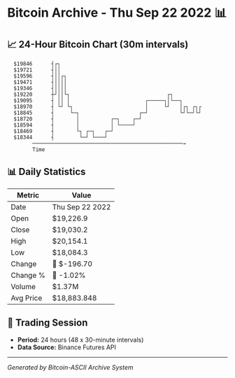 # Bitcoin Archive - Thu Sep 22 2022 📊

## 📈 24-Hour Bitcoin Chart (30m intervals)

```
  $19846      ┤┌┐                                              
  $19721      ┤││                                              
  $19596      ┤││┌┐                                            
  $19471      ┤││││                                            
  $19346      ┤││││                                            
  $19220      ┼┘││└┐                               ┌┐          
  $19095      ┤ ││ │                        ┌─────┐│└──┐       
  $18970      ┤ └┘ └┐                       │     └┘   │┌┐ ┌┐┌ 
  $18845      ┤     └─┐                   ┌─┘          └┘└─┘└┘ 
  $18720      ┤       │          ┌─┐    ┌─┘                    
  $18594      ┤       │          │ └────┘                      
  $18469      ┤       └┐ ┌─┐   ┌─┘                             
  $18344      ┤        └─┘ └───┘                               
        ────────────────────────────────────────────────→
        Time
```

## 📊 Daily Statistics

| Metric | Value |
|--------|-------|
| Date | Thu Sep 22 2022 |
| Open | $19,226.9 |
| Close | $19,030.2 |
| High | $20,154.1 |
| Low | $18,084.3 |
| Change | 🔴 $-196.70 |
| Change % | 🔴 -1.02% |
| Volume | $1.37M |
| Avg Price | $18,883.848 |

## 📅 Trading Session

- **Period:** 24 hours (48 x 30-minute intervals)
- **Data Source:** Binance Futures API

---
*Generated by Bitcoin-ASCII Archive System*
